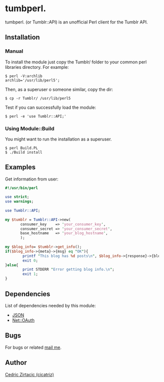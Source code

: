 tumbperl.
=============
tumbperl. (or Tumblr::API) is an unofficial Perl client for the Tumblr API.


Installation
-------------

### Manual

To install the module just copy the Tumblr/ folder to your common perl libraries directory. For example:

```console
$ perl -V:archlib
archlib='/usr/lib/perl5';
```

Then, as a superuser o someone similar, copy the dir:

```
$ cp -r Tumblr/ /usr/lib/perl5
```

Test if you can successfully load the module:

```
$ perl -e 'use Tumblr::API;'
```

### Using Module::Build

You might want to run the installation as a superuser.

```console
$ perl Build.PL
$ ./Build install
```

Examples
--------

Get information from user:

```perl
#!/usr/bin/perl
 
use strict;
use warnings;
 
use Tumblr::API;
 
my $tumblr = Tumblr::API->new(
       consumer_key    => 'your_consumer_key',
       consumer_secret => 'your_consumer_secret',
       base_hostname   => 'your_blog_hostname',
       );
 
my $blog_info= $tumblr->get_info();
if($blog_info->{meta}->{msg} eq "OK"){
        printf "This blog has %d posts\n", $blog_info->{response}->{blog}->{posts};
        exit 0;
}else{
        print STDERR "Error getting blog info.\n";
        exit 1;
}
```

Dependencies
------------

List of dependencies needed by this module:
* [JSON][2]
* [Net::OAuth][3]


Bugs
----

For bugs or related [mail me][1].

Author
------

[Cedric Zirtacic (cicatriz)][1]

[1]: mailto:cicatriz.r00t@gmail.com
[2]: http://search.cpan.org/~makamaka/JSON-2.53/lib/JSON.pm
[3]: http://search.cpan.org/dist/Net-OAuth/lib/Net/OAuth.pm
